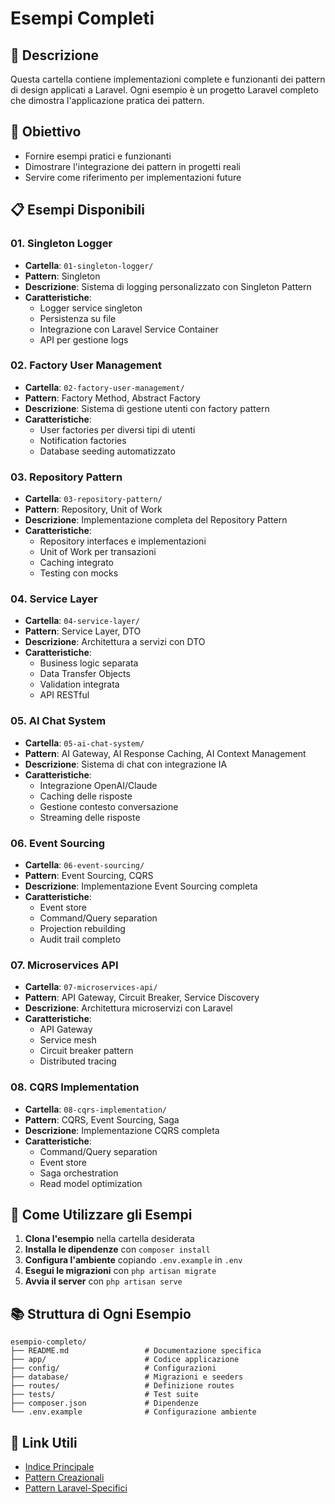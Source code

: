# Esempi Completi

## 📝 Descrizione
Questa cartella contiene implementazioni complete e funzionanti dei pattern di design applicati a Laravel. Ogni esempio è un progetto Laravel completo che dimostra l'applicazione pratica dei pattern.

## 🎯 Obiettivo
- Fornire esempi pratici e funzionanti
- Dimostrare l'integrazione dei pattern in progetti reali
- Servire come riferimento per implementazioni future

## 📋 Esempi Disponibili

### 01. Singleton Logger
- **Cartella**: `01-singleton-logger/`
- **Pattern**: Singleton
- **Descrizione**: Sistema di logging personalizzato con Singleton Pattern
- **Caratteristiche**: 
  - Logger service singleton
  - Persistenza su file
  - Integrazione con Laravel Service Container
  - API per gestione logs

### 02. Factory User Management
- **Cartella**: `02-factory-user-management/`
- **Pattern**: Factory Method, Abstract Factory
- **Descrizione**: Sistema di gestione utenti con factory pattern
- **Caratteristiche**:
  - User factories per diversi tipi di utenti
  - Notification factories
  - Database seeding automatizzato

### 03. Repository Pattern
- **Cartella**: `03-repository-pattern/`
- **Pattern**: Repository, Unit of Work
- **Descrizione**: Implementazione completa del Repository Pattern
- **Caratteristiche**:
  - Repository interfaces e implementazioni
  - Unit of Work per transazioni
  - Caching integrato
  - Testing con mocks

### 04. Service Layer
- **Cartella**: `04-service-layer/`
- **Pattern**: Service Layer, DTO
- **Descrizione**: Architettura a servizi con DTO
- **Caratteristiche**:
  - Business logic separata
  - Data Transfer Objects
  - Validation integrata
  - API RESTful

### 05. AI Chat System
- **Cartella**: `05-ai-chat-system/`
- **Pattern**: AI Gateway, AI Response Caching, AI Context Management
- **Descrizione**: Sistema di chat con integrazione IA
- **Caratteristiche**:
  - Integrazione OpenAI/Claude
  - Caching delle risposte
  - Gestione contesto conversazione
  - Streaming delle risposte

### 06. Event Sourcing
- **Cartella**: `06-event-sourcing/`
- **Pattern**: Event Sourcing, CQRS
- **Descrizione**: Implementazione Event Sourcing completa
- **Caratteristiche**:
  - Event store
  - Command/Query separation
  - Projection rebuilding
  - Audit trail completo

### 07. Microservices API
- **Cartella**: `07-microservices-api/`
- **Pattern**: API Gateway, Circuit Breaker, Service Discovery
- **Descrizione**: Architettura microservizi con Laravel
- **Caratteristiche**:
  - API Gateway
  - Service mesh
  - Circuit breaker pattern
  - Distributed tracing

### 08. CQRS Implementation
- **Cartella**: `08-cqrs-implementation/`
- **Pattern**: CQRS, Event Sourcing, Saga
- **Descrizione**: Implementazione CQRS completa
- **Caratteristiche**:
  - Command/Query separation
  - Event store
  - Saga orchestration
  - Read model optimization

## 🚀 Come Utilizzare gli Esempi

1. **Clona l'esempio** nella cartella desiderata
2. **Installa le dipendenze** con `composer install`
3. **Configura l'ambiente** copiando `.env.example` in `.env`
4. **Esegui le migrazioni** con `php artisan migrate`
5. **Avvia il server** con `php artisan serve`

## 📚 Struttura di Ogni Esempio

```
esempio-completo/
├── README.md                 # Documentazione specifica
├── app/                      # Codice applicazione
├── config/                   # Configurazioni
├── database/                 # Migrazioni e seeders
├── routes/                   # Definizione routes
├── tests/                    # Test suite
├── composer.json             # Dipendenze
└── .env.example              # Configurazione ambiente
```

## 🔗 Link Utili
- [Indice Principale](../index.md)
- [Pattern Creazionali](../01-pattern-creazionali/)
- [Pattern Laravel-Specifici](../05-pattern-laravel-specifici/)
